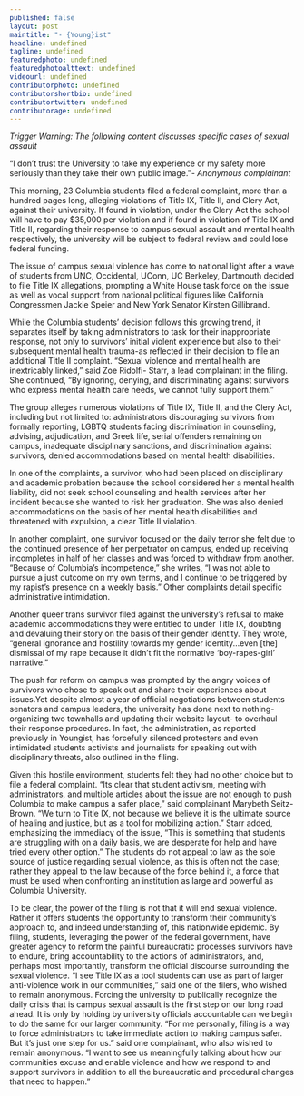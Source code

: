 ```yaml
---
published: false
layout: post
maintitle: "- {Young}ist"
headline: undefined
tagline: undefined
featuredphoto: undefined
featuredphotoalttext: undefined
videourl: undefined
contributorphoto: undefined
contributorshortbio: undefined
contributortwitter: undefined
contributorage: undefined
---
```


_Trigger Warning: The following content discusses specific cases of sexual assault_

“I don’t trust the University to take my experience or my safety more seriously than they take their own public image."_- Anonymous complainant_

This morning, 23 Columbia students filed a federal complaint, more than a hundred pages long, alleging violations of Title IX, Title II, and Clery Act, against their university. If found in violation, under the Clery Act the school will have to pay $35,000 per violation and if found in violation of Title IX and Title II, regarding their response to campus sexual assault and mental health respectively, the university will be subject to federal review and could lose federal funding. 
 
The issue of campus sexual violence has come to national light after a wave of students from UNC, Occidental, UConn, UC Berkeley, Dartmouth decided to file Title IX allegations, prompting a White House task force on the issue as well as vocal support from national political figures like California Congressmen Jackie Speier and New York Senator Kirsten Gillibrand.
 
While the Columbia students’ decision follows this growing trend, it separates itself by taking administrators to task for their inappropriate response, not only to survivors’ initial violent experience but also to their subsequent mental health trauma-as reflected in their decision to file an additional Title II complaint. “Sexual violence and mental health are inextricably linked,” said Zoe Ridolfi- Starr, a lead complainant in the filing. She continued, “By ignoring, denying, and discriminating against survivors who express mental health care needs, we cannot fully support them.”
 
The group alleges numerous violations of Title IX, Title II, and the Clery Act, including but not limited to: administrators discouraging survivors from formally reporting, LGBTQ students facing discrimination in counseling, advising, adjudication, and Greek life, serial offenders remaining on campus, inadequate disciplinary sanctions, and discrimination against survivors, denied accommodations based on mental health disabilities.
 
In one of the complaints, a survivor, who had been placed on disciplinary and academic probation because the school considered her a mental health liability, did not seek school counseling and health services after her incident because she wanted to risk her graduation. She was also denied accommodations on the basis of her mental health disabilities and threatened with expulsion, a clear Title II violation. 
 
In another complaint, one survivor focused on the daily terror she felt due to the continued presence of her perpetrator on campus, ended up receiving incompletes in half of her classes and was forced to withdraw from another. “Because of Columbia’s incompetence,” she writes, “I was not able to pursue a just outcome on my own terms, and I continue to be triggered by my rapist’s presence on a weekly basis.” Other complaints detail specific administrative intimidation.
 
Another queer trans survivor filed against the university’s refusal to make academic accommodations they were entitled to under Title IX, doubting and devaluing their story on the basis of their gender identity. They wrote, “general ignorance and hostility towards my gender identity...even [the] dismissal of my rape because it didn’t fit the normative ‘boy-rapes-girl’ narrative.” 
 
The push for reform on campus was prompted by the angry voices of survivors who chose to speak out and share their experiences about issues.Yet despite almost a year of official negotiations between students senators and campus leaders, the university has done next to nothing-organizing two townhalls and updating their website layout- to overhaul their response procedures. In fact, the administration, as reported previously in Youngist, has forcefully silenced protesters and even intimidated students activists and journalists for speaking out with disciplinary threats, also outlined in the filing. 
 
Given this hostile environment, students felt they had no other choice but to file a federal complaint. “Its clear that student activism, meeting with administrators, and multiple articles about the issue are not enough to push Columbia to make campus a safer place,” said complainant Marybeth Seitz-Brown. “We turn to Title IX, not because we believe it is the ultimate source of healing and justice, but as a tool for mobilizing action.” Starr added, emphasizing the immediacy of the issue, “This is something that students are struggling with on a daily basis, we are desperate for help and have tried every other option.” The students do not appeal to law as the sole source of justice regarding sexual violence, as this is often not the case; rather they appeal to the law because of the force behind it, a force that must be used when confronting an institution as large and powerful as Columbia University. 
 
To be clear, the power of the filing is not that it will end sexual violence. Rather it offers students the opportunity to transform their community’s approach to, and indeed understanding of, this nationwide epidemic. By filing, students, leveraging the power of the federal government, have greater agency to reform the painful bureaucratic processes survivors have to endure, bring accountability to the actions of administrators, and, perhaps most importantly, transform the official discourse surrounding the sexual violence. “I see Title IX as a tool students can use as part of larger anti-violence work in our communities,” said one of the filers, who wished to remain anonymous. Forcing the university to publically recognize the daily crisis that is campus sexual assault is the first step on our long road ahead. It is only by holding by university officials accountable can we begin to do the same for our larger community. “For me personally, filing is a way to force administrators to take immediate action to making campus safer. But it’s just one step for us.” said one complainant, who also wished to remain anonymous. “I want to see us meaningfully talking about how our communities excuse and enable violence and how we respond to and support survivors in addition to all the bureaucratic and procedural changes that need to happen.”
